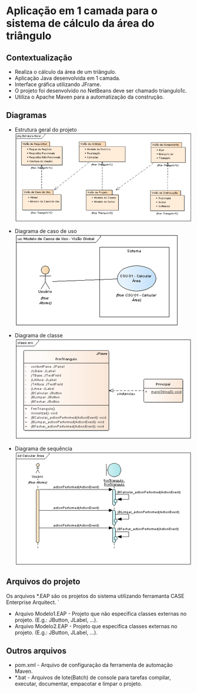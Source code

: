 # Aplicação em 1 camada para o sistema de cálculo da área do triângulo

## Contextualização

- Realiza o cálculo da área de um triângulo.<br>
- Aplicação Java desenvolvida em 1 camada.<br>
- Interface gráfica utilizando JFrame.<br>
- O projeto foi desenvolvido no NetBeans deve ser chamado triangulo1c.<br>
- Utiliza o Apache Maven para a automatização da construção.<br>

## Diagramas

- Estrutura geral do projeto<br>
![Estrutura geral do projeto](estruturageral.png)

- Diagrama de caso de uso<br>
![Diagrama de caso de uso](diagramacasodeuso.png)

- Diagrama de classe<br>
![Diagrama de classe](diagramadeclasse.png)

- Diagrama de sequência<br>
![Diagrama de sequência](diagramasequencia.png)

## Arquivos do projeto

Os arquivos *.EAP são os projetos do sistema utilizando ferramanta CASE Enterprise Arquitect.
`
- Arquivo Modelo1.EAP - Projeto que não especifica classes externas no projeto. (E.g.: JButton, JLabel, ...).
- Arquivo Modelo2.EAP - Projeto que especifica classes externas no projeto. (E.g.: JButton, JLabel, ...).

## Outros arquivos

- pom.xml - Arquivo de configuração da ferramenta de automação Maven.
- *.bat - Arquivos de lote(Batch) de console para tarefas compilar, executar, documentar, empacotar e limpar o projeto.